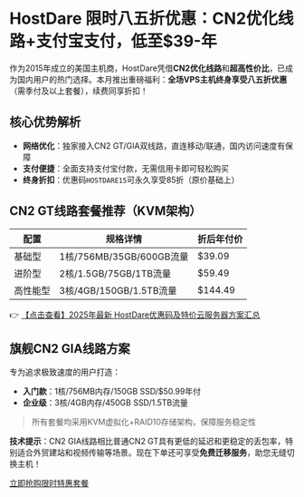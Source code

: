 # HostDare 限时八五折优惠：CN2优化线路+支付宝支付，低至$39-年

作为2015年成立的美国主机商，HostDare凭借**CN2优化线路**和**超高性价比**，已成为国内用户的热门选择。本月推出重磅福利：**全场VPS主机终身享受八五折优惠**（需季付及以上套餐），续费同享折扣！

## 核心优势解析
- **网络优化**：独家接入CN2 GT/GIA双线路，直连移动/联通，国内访问速度有保障
- **支付便捷**：全面支持支付宝付款，无需信用卡即可轻松购买
- **终身折扣**：优惠码`HOSTDARE15`可永久享受85折（原价基础上）

## CN2 GT线路套餐推荐（KVM架构）
| 配置        | 规格详情                          | 折后年付价 |
|-------------|---------------------------------|-----------|
| 基础型       | 1核/756MB/35GB/600GB流量       | $39.09    |
| 进阶型       | 2核/1.5GB/75GB/1TB流量         | $59.49    |
| 高性能型     | 3核/4GB/150GB/1.5TB流量        | $144.49   |

👉 [【点击查看】2025年最新 HostDare优惠码及特价云服务器方案汇总](https://bit.ly/hostdare)

## 旗舰CN2 GIA线路方案
专为追求极致速度的用户打造：
- **入门款**：1核/756MB内存/150GB SSD/$50.99年付
- **企业级**：3核/4GB内存/450GB SSD/1.5TB流量

> 所有套餐均采用KVM虚拟化+RAID10存储架构，保障服务稳定性

**技术提示**：CN2 GIA线路相比普通CN2 GT具有更低的延迟和更稳定的丢包率，特别适合外贸建站和视频传输等场景。现在下单还可享受**免费迁移服务**，助您无缝切换主机！

[立即抢购限时特惠套餐](https://bit.ly/hostdare)